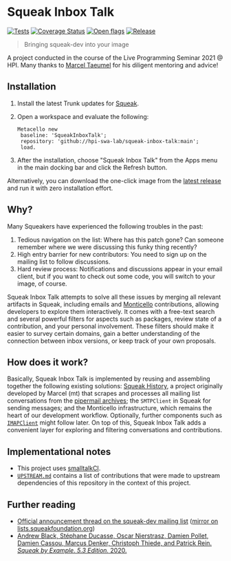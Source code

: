 # Squeak Inbox Talk

[![Tests](https://github.com/hpi-swa-lab/squeak-inbox-talk/actions/workflows/tests.yml/badge.svg)](https://github.com/hpi-swa-lab/squeak-inbox-talk/actions/workflows/tests.yml)
[![Coverage Status](https://coveralls.io/repos/github/hpi-swa-lab/squeak-inbox-talk/badge.svg?branch=main)](https://coveralls.io/github/hpi-swa-lab/squeak-inbox-talk)
[![Open flags](https://shields.io/endpoint?url=https://gist.githubusercontent.com/LinqLover/36dd3c4a155eed5aa7e874415cd60eea/raw/flags%2523refs%2523heads%2523main.json)](https://github.com/hpi-swa-lab/squeak-inbox-talk/search?type=code&l=Smalltalk&q=%22flag%3A+%22)
[![Release](https://github.com/hpi-swa-lab/squeak-inbox-talk/actions/workflows/release.yml/badge.svg)](https://github.com/hpi-swa-lab/squeak-inbox-talk/actions/workflows/release.yml)

> Bringing squeak-dev into your image

A project conducted in the course of the Live Programming Seminar 2021 @ HPI.
Many thanks to [Marcel Taeumel](https://github.com/marceltaeumel) for his diligent mentoring and advice!

## Installation

1. Install the latest Trunk updates for [Squeak](https://squeak.org).

2. Open a workspace and evaluate the following:
   ```smalltalk
   Metacello new
   	baseline: 'SqueakInboxTalk';
   	repository: 'github://hpi-swa-lab/squeak-inbox-talk:main';
   	load.
   ```

3. After the installation, choose "Squeak Inbox Talk" from the Apps menu in the main docking bar and click the Refresh button.

Alternatively, you can download the one-click image from the [latest release](https://github.com/hpi-swa-lab/squeak-inbox-talk/releases) and run it with zero installation effort.

## Why?

Many Squeakers have experienced the following troubles in the past:

1. Tedious navigation on the list: Where has this patch gone? Can someone remember where we were discussing this funky thing recently?
2. High entry barrier for new contributors: You need to sign up on the mailing list to follow discussions.
3. Hard review process: Notifications and discussions appear in your email client, but if you want to check out some code, you will switch to your image, of course.

Squeak Inbox Talk attempts to solve all these issues by merging all relevant artifacts in Squeak, including emails and [Monticello](https://wiki.squeak.org/squeak/1287) contributions, allowing developers to explore them interactively.
It comes with a free-text search and several powerful filters for aspects such as packages, review state of a contribution, and your personal involvement.
These filters should make it easier to survey certain domains, gain a better understanding of the connection between inbox versions, or keep track of your own proposals.

## How does it work?

Basically, Squeak Inbox Talk is implemented by reusing and assembling together the following existing solutions: [Squeak History](https://github.com/hpi-swa/squeak-history), a project originally developed by Marcel (mt) that scrapes and processes all mailing list conversations from the [pipermail archives](http://lists.squeakfoundation.org/pipermail/squeak-dev/); the `SMTPClient` in Squeak for sending messages; and the Monticello infrastructure, which remains the heart of our development workflow. Optionally, further components such as [`IMAPClient`](https://github.com/hpi-swa-teaching/IMAPClient) might follow later. On top of this, Squeak Inbox Talk adds a convenient layer for exploring and filtering conversations and contributions.

## Implementational notes

- This project uses [smalltalkCI](https://github.com/hpi-swa/smalltalkCI).
- [`UPSTREAM.md`](./UPSTREAM.md) contains a list of contributions that were made to upstream dependencies of this repository in the context of this project.

## Further reading

- [Official announcement thread on the squeak-dev mailing list](http://forum.world.st/ANN-Squeak-Inbox-Talk-bringing-squeak-dev-into-your-image-td5130575.html) ([mirror on lists.squeakfoundation.org](http://lists.squeakfoundation.org/pipermail/squeak-dev/2021-July/216008.html))
- [Andrew Black, Stéphane Ducasse, Oscar Nierstrasz, Damien Pollet, Damien Cassou, Marcus Denker, Christoph Thiede, and Patrick Rein. *Squeak by Example. 5.3 Edition.* 2020.](https://github.com/hpi-swa-lab/SqueakByExample-english/releases/tag/5.3)
